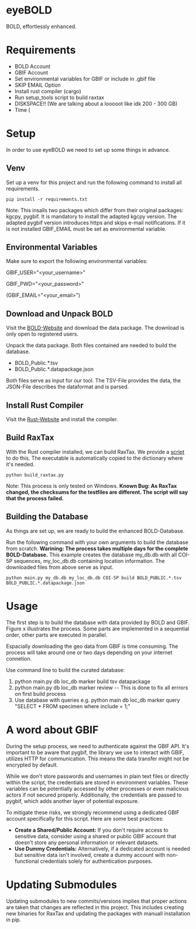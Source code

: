 # eyeBOLD
 BOLD, effortlessly enhanced.

# Requirements
- BOLD Account
- GBIF Account
- Set environmental variables for GBIF or include in .gbif file
- SKIP EMAIL Option
- Install rust compiler (cargo)
- Run setup_tools script to build raxtax
- DISKSPACE!! (We are talking about a looooot like idk 200 - 300 GB)
- Time (

# Setup

In order to use eyeBOLD we need to set up some things in advance.

## Venv

Set up a venv for this project and run the following command to install all requirements.

```
pip install -r requirements.txt
```

Note: This insalls two packages which differ from their original packages: kgcpy, pygbif.
      It is mandatory to install the adapted kgcpy version.
      The adapted pygbif version introduces https and skips e-mail notifications. If it is not installed GBIF_EMAIL must be set as environmental variable.

## Environmental Variables

Make sure to export the following environmental variables:

GBIF_USER="<your_username>"

GBIF_PWD="<your_password>"

(GBIF_EMAIL="<your_email>")


## Download and Unpack BOLD

Visit the [BOLD-Website](https://bench.boldsystems.org/index.php/datapackages/Latest) and download the data package.
The download is only open to registered users.

Unpack the data package. Both files contained are needed to build the database.

- BOLD_Public.*.tsv
- BOLD_Public.*.datapackage.json

Both files serve as input for our tool. The TSV-File provides the data, the JSON-File describes the dataformat and is parsed.


## Install Rust Compiler

Visit the [Rust-Website](https://www.rust-lang.org/tools/install) and install the compiler.

## Build RaxTax

With the Rust compiler installed, we can build RaxTax.
We provide a [script](/setup_tools/build_raxtax.py) to do this. The executable is automatically copied to the dictionary where it's needed.

```
python build_raxtax.py
```

Note: This process is only tested on Windows. **Known Bug: As RaxTax changed, the checksums for the testfiles are different. The script will say that the process failed.**

## Building the Database
As things are set up, we are ready to build the enhanced BOLD-Database.

Run the following command with your own arguments to build the database from scratch.
**Warining: The process takes multiple days for the complete BOLD-Database.**
This example creates the database my_db.db with all COI-5P sequences, my_loc_db.db containing location information.
The downloaded files from above serve as input.

```
python main.py my_db.db my_loc_db.db COI-5P build BOLD_PUBLIC.*.tsv BOLD_PUBLIC.*.datapackage.json
```


# Usage

The first step is to build the database with data provided by BOLD and GBIF.
Figure x illustrates the process.
Some parts are implemented in a sequential order, other parts are executed in parallel.

Espacially downloading the geo data from GBIF is time consuming. The process will take around one or two days depending on your internet connetion.

Use command line to build the curated database:

1. python main.py db loc_db marker build tsv datapackage
2. python main.py db loc_db marker review -- This is done to fix all errrors on first build process
3. Use database with queries e.g. python main db loc_db marker query "SELECT * FROM specimen where include = 1;"

# A word about GBIF

During the setup process, we need to authenticate against the GBIF API. It's important to be aware that pygbif, the library we use to interact with GBIF, utilizes HTTP for communication. This means the data transfer might not be encrypted by default.

While we don't store passwords and usernames in plain text files or directly within the script, the credentials are stored in environment variables. These variables can be potentially accessed by other processes or even malicious actors if not secured properly. Additionally, the credentials are passed to pygbif, which adds another layer of potential exposure.

To mitigate these risks, we strongly recommend using a dedicated GBIF account specifically for this script. Here are some best practices:

* **Create a Shared/Public Account:** If you don't require access to sensitive data, consider using a shared or public GBIF account that doesn't store any personal information or relevant datasets.
* **Use Dummy Credentials:** Alternatively, if a dedicated account is needed but sensitive data isn't involved, create a dummy account with non-functional credentials solely for authentication purposes.

# Updating Submodules
Updating submodules to new commits/versions implies that proper actions are taken that changes are reflected in this project.
This includes creating new binaries for RaxTax and updating the packages with manuall installation in pip.
